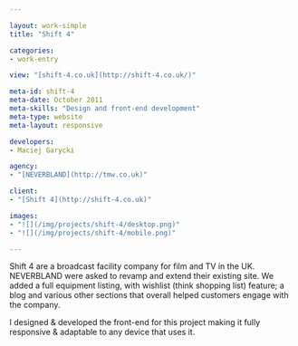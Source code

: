 ```yaml
---

layout: work-simple
title: "Shift 4"

categories:
- work-entry

view: "[shift-4.co.uk](http://shift-4.co.uk/)"

meta-id: shift-4
meta-date: October 2011
meta-skills: "Design and front-end development"
meta-type: website
meta-layout: responsive

developers:
- Maciej Garycki

agency:
- "[NEVERBLAND](http://tmw.co.uk)"

client:
- "[Shift 4](http://shift-4.co.uk)"

images:
- "![](/img/projects/shift-4/desktop.png)"
- "![](/img/projects/shift-4/mobile.png)"

---
```


Shift 4 are a broadcast facility company for film and TV in the UK. NEVERBLAND were asked to revamp and extend their existing site. We added a full equipment listing, with wishlist (think shopping list) feature; a blog and various other sections that overall helped customers engage with the company.

I designed & developed the front-end for this project making it fully responsive & adaptable to any device that uses it.